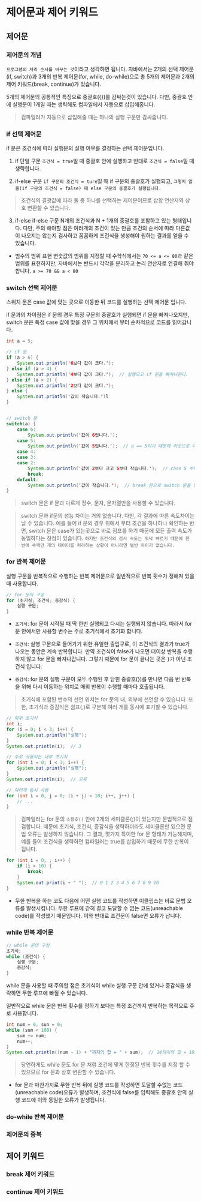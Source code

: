 # 제어문과 제어 키워드

## 제어문

### 제어문의 개념

`프로그램의 처리 순서를 바꾸는 것`이라고 생각하면 됩니다.
자바에서는 2개의 선택 제어문(if, switch)과 3개의 반복 제어문(for, while, do-while)으로 총 5개의 제어문과 2개의 제어 키워드(break, continue)가 있습니다.

5개의 제어문의 공통적인 특징으로 중괄호({})를 감싸는것이 있습니다.
다만, 중괄호 안에 실행문이 1개일 때는 생략해도 컴파일에서 자동으로 삽입해줍니다.

> 컴파일러가 자동으로 삽입해줄 때는 하나의 실행 구문만 감싸줍니다.

### if 선택 제어문

if 문은 조건식에 따라 실행문의 실행 여부를 결정하는 선택 제어문입니다.

1. if 단일 구문
`조건식 = true`일 때 중괄호 안에 실행하고 반대로 `조건식 = false`일 때 생략합니다.

2. if-else 구문
`if 구문의 조건식 = ture`일 때 if 구문의 중괄호가 실행되고, `그렇지 않을(if 구문의 조건식 = false) 때 else 구문의 중괄호가 실행됩니다.`

> 조건식의 결괏값에 따라 둘 중 하나를 선택하는 제어문이므로 삼항 연산자와 상호 변환할 수 있습니다.

3. if-else if-else 구문
N개의 조건식과 N + 1개의 중괄호를 포함하고 있는 형태입니다.
다만, 주의 해야할 점은 여러개의 조건이 있는 만큼 조건의 순서에 따라 다른값이 나오지는 않는지 검사하고 꼼꼼하게 조건식을 생성해야 원하는 결과를 얻을 수 있습니다.

- 범수의 범위 표현
변숫값의 범위를 지정할 때 수학식에서는 `70 <= a <= 80`과 같은 범위를 표현하지만, 자바에서는 반드시 각각을 분리하고 논리 연산자로 연결해 줘야 합니다. `a >= 70 && a < 80`

### switch 선택 제어문

스위치 문은 case 값에 맞는 곳으로 이동한 뒤 코드를 실행하는 선택 제어문 입니다.

if 문과의 차이점은 if 문의 경우 특정 구문의 중괄호가 실행되면 if 문을 빠져나오지만, switch 문은 특정 case 값에 맞을 경우 그 위치에서 부터 순차적으로 코드를 읽어갑니다.

```Java
int a = 5;

// if 문
if (a > 6) {
    System.out.println('6보다 값이 크다.');
} else if (a > 4) {
    System.out.println('4보다 값이 크다.');  // 실행되고 if 문을 빠져나온다.
} else if (a > 2) {
    System.out.println('2보다 값이 크다.');
} else {
    System.out.println('값이 작습니다.')l
}


// switch 문
switch(a) {
    case 6:
        System.out.println('값이 6입니다.');
    case 5:
        System.out.println('값이 5입니다.');  // a == 5이기 때문에 이곳으로 이동합니다.
    case 4:
    case 3:
    case 2:
        System.out.println('값이 2보다 크고 5보다 작습니다.');  // case 5 부터 break문이 있는 case 2 까지 모든 코드를 실행 합니다.
        break;
    default:
        System.out.println('값이 작습니다.');  // break 문으로 switch 문을 탈출했기 때문에 default 값은 출력되지 않습니다.
}

```

> switch 문은 if 문과 다르게 정수, 문자, 문자열만을 사용할 수 있습니다.

> switch 문과 if문의 성능 차이는 거의 없습니다.
다만, 각 결과에 따른 속도차이는 날 수 있습니다.
예를 들어 if 문의 경우 위에서 부터 조건을 하나하나 확인하는 반면, switch 문은 case가 있는곳으로 바로 점프를 하기 때문에 모든 출력 속도가 동일하다는 장점이 있습니다.
`하지만 조건식의 검사 속도는 워낙 빠르기 때문에 한 번에 수백만 개의 데이터를 처리하는 상황이 아니라면 별반 차이가 없습니다.`

### for 반복 제어문

실행 구문을 반복적으로 수행하는 반복 제어문으로 일반적으로 반복 횟수가 정해져 있을 때 사용합니다.

```Java
// for 문의 구성
for (초기식; 조건식; 증감식) {
    실행 구문;
}
```

- `초기식`: for 문이 시작될 때 딱 한번 실행되고 다시는 실행되지 않습니다. 따라서 for 문 안에서만 사용할 변수는 주로 초기식에서 초기화 합니다.

- `조건식`: 실행 구문으로 들어가기 위한 유일한 출입구로, 이 조건식의 결과가 true가 나오는 동안은 계속 반복합니다. 만약 조건식이 false가 나오면 더이상 반복을 수행하지 않고 for 문을 빠져나갑니다. 그렇기 때문에 for 문이 끝나는 곳은 `}`가 아닌 조건식 입니다.

- `증감식`: for 문의 실행 구문이 모두 수행된 후 닫힌 중괄호(})를 만나면 다음 번 반복을 위해 다시 이동하는 위치로 매회 반복이 수행할 때마다 호출됩니다.

> 초기식에 포함된 변수의 선언 위치는 for 문의 내, 외부에 선언할 수 있습니다.
또한, 초기식과 증감식은 쉼표(,)로 구분해 여러 개를 동시에 표기할 수 있습니다.
```Java
// 외부 초기식
int i;
for (i = 0; i < 3; i++) {
    System.out.println("실행");
}
System.out.println(i);  // 3

// 주로 사용되는 내부 초기식
for (int i = 0; i < 3; i++) {
    System.out.println("실행");
}
System.out.println(i);  // 오류

// 여러개 동시 사용
for (int i = 0, j = 0; (i + j) < 10; i++, j++) {
    // ...
}
```

> 컴파일러는 for 문의 `소괄호()` 안에 2개의 세미클론(;)이 있는지만 문법적으로 점검합니다.
때문에 초기식, 조건식, 증감식을 생략하더라도 세미클론만 있으면 문법 오류는 발생하지 않습니다.
그 결과, 몇가지 특이한 for 문 형태가 가능해지며, 예를 들어 조건식을 생략하면 컴파일러는 true를 삽입하기 때문에 무한 반복이 됩니다.
```Java
for (int i = 0; ; i++) {
    if (i > 10) {
        break;
    }
    System.out.print(i + " ");  // 0 1 2 3 4 5 6 7 8 9 10
}
```

- 무한 반복을 하는 코도 다음에 어떤 실행 코드를 작성하면 이클립스는 바로 문법 오류를 발생시킵니다.
무한 루프에 갇혀 결코 도달할 수 없는 코드(unreachable code)를 작성했기 때문입니다.
이와 반대로 조건문이 false면 오류가 납니다.

### while 반복 제어문

```Java
// while 문의 구성
초기식;
while (조건식) {
    실행 구문;
    증감식;
}
```

while 문을 사용할 때 주의할 점은 초기식이 while 실행 구문 안에 있거나 증감식을 생략하면 무한 루프에 빠질 수 있습니다.

일반적으로 while 문은 반복 횟수를 정하기 보다는 특정 조건까지 반복하는 목적으로 주로 사용합니다.
```Java
int num = 0, sun = 0;
while (sum < 100) {
    sum += num;
    num++;
}
System.out.println((num - 1) + "까지의 합 = " + sum);  // 14까지의 합 = 105
```

> 당연하게도 while 문도 for 문 처럼 조건에 맞게 한정된 반복 횟수를 지정 할 수 있으므로 for 문과 상호 변환할 수 있습니다.

- for 문과 마찬가지로 무한 반복 뒤에 실행 코드를 작성하면 도달할 수없는 코드(unreachable code)오류가 발생하며, 조건식에 false를 입력해도 중괄호 안의 실행 코드에 이와 동일한 오류가 발생됩니다.

### do-while 반복 제어문

### 제어문의 중복


## 제어 키워드

### break 제어 키워드

### continue 제어 키워드
